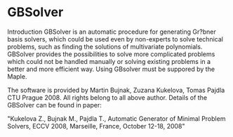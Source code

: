 # GBSolver


Introduction
GBSolver is an automatic procedure for generating Gr?bner basis solvers, which could be used even by non-experts to solve technical problems, such as finding the solutions of multivariate polynomials.
GBSolver provides the possibilities to solve more complicated problems which could not be handled manually or solving existing problems in a better and more efficient way.
Using GBsolver must be suppored by the Maple.


The software is provided by Martin Bujnak, Zuzana Kukelova, Tomas Pajdla CTU Prague 2008.
All rights belong to all above author.
Details of the GBSolver
 can be found in paper:

"Kukelova Z., Bujnak M., Pajdla T., Automatic Generator of Minimal
Problem Solvers, ECCV 2008, Marseille, France, October 12-18, 2008"



 
 